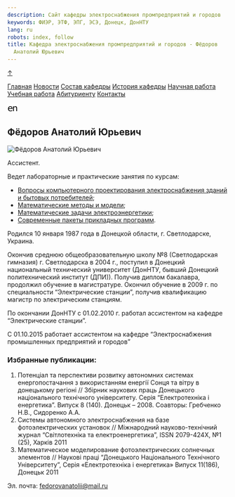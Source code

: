 ```yaml
---
description: Сайт кафедры электроснабжения промпредприятий и городов
keywords: ФИЭР, ЭТФ, ЭПГ, ЭСЭ, Донецк, ДонНТУ
lang: ru
robots: index, follow
title: Кафедра электроснабжения промпредприятий и городов - Фёдоров
  Анатолий Юрьевич
---
```


<a href="#" id="toTop">↑</a>

<div class="container">

<div id="header">

<div id="epg">

[](http://etf.donntu.ru/epg/index.htm)

</div>

<div id="donntu">

[](http://donntu.ru)

</div>

<div id="etf">

[](http://fier.donntu.ru/index.php?lang=ru)

</div>

</div>

<div id="menu">

[Главная](../index.htm) [Новости](../news.htm)
<a href="../staff.htm" class="buttonsup">Состав кафедры</a> [История
кафедры](../history.htm) [Научная работа](../science.htm) [Учебная
работа](../study.htm) [Абитуриенту](../abityrienty.htm)
[Контакты](../contacts.htm)

</div>

<div id="content">

<div id="langbox">

[![English](../../images/en2.png)](../../en/staff/fedorov.htm)

</div>

## Фёдоров Анатолий Юрьевич

<div id="photomag">

![Фёдоров Анатолий Юрьевич](../../images/staff/fedorov.jpg)

</div>

Ассистент.

Ведет лабораторные и практические занятия по курсам:

- [Вопросы компьютерного проектирования электроснабжения зданий и
  бытовых потребителей](../kurses.htm#komp_proekt);
- [Математические методы и модели](../kurses.htm#mat_met);
- [Математические задачи электроэнергетики](../kurses.htm#mat_zad);
- [Современные пакеты прикладных программ](../kurses.htm#sppp).

Родился 10 января 1987 года в Донецкой области, г. Светлодарске,
Украина.

Окончив среднюю общеобразовательную школу №8 (Светлодарская гимназия) г.
Светлодарска в 2004 г., поступил в Донецкий национальный технический
университет (ДонНТУ, бывший Донецкий политехнический институт (ДПИ)).
Получив диплом бакалавра, продолжил обучение в магистратуре. Окончил
обучение в 2009 г. по специальности “Электрические станции”, получив
квалификацию магистр по электрическим станциям.

По окончании ДонНТУ с 01.02.2010 г. работал ассистентом на кафедре
“Электрические станции”.

С 01.10.2015 работает ассистентом на кафедре “Электроснабжения
промышленных предприятий и городов”

### Избранные публикации:

1.  Потенціал та перспективи розвитку автономних системах
    енергопостачання з використанням енергії Сонця та вітру в донецькому
    регіоні // Збірник наукових праць Донецького національного
    технічного університету. Серія “Електротехніка і енергетика”. Випуск
    8 (140). Донецьк – 2008. Соавторы: Гребченко Н.В., Сидоренко А.А.
2.  Системы автономного электроснабжения на базе фотоэлектрических
    установок // Міжнародний науково-технічний журнал “Світлотехніка та
    електроенергетика”, ISSN 2079-424X, №1 (25), Харків 2011
3.  Математическое моделирование фотоэлектрических солнечных элементов
    // Наукові праці “Донецького Національного Технічного Університету”,
    Серія «Електротехніка і енергетика» Випуск 11(186), Донецьк 2011

Эл. почта: <fedorovanatolii@mail.ru>

</div>

<div id="footer">

</div>

</div>
